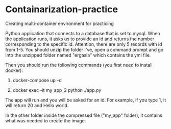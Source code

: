 # Containarization-practice
Creating multi-container environment for practicing

Python application that connects to a database that is set to mysql.
When the application runs, it asks us to provide an id and returns the number corresponding to the specific id. Attention, there are only 5 records with id from 1-5.
You should unzip the folder I've, open a command prompt and go into the unzipped folder named "ergasia" which contains the yml file.

Then you should run the following commands (you first need to install docker):

1) docker-compose up -d

2) docker exec -it my_app_2 python ./app.py

The app will run and you will be asked for an id. For example, if you type 1, it will return 20 and Hello world.

In the other folder inside the compressed file ("my_app" folder), it contains what was needed to create the image.
